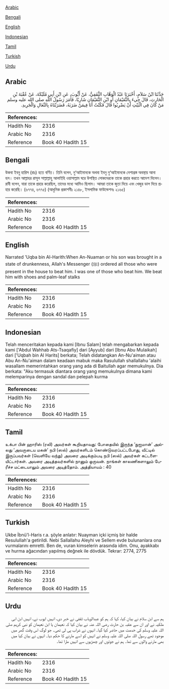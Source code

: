 [Arabic](#arabic)

[Bengali](#bengali)

[English](#english)

[Indonesian](#indonesian)

[Tamil](#tamil)

[Turkish](#turkish)

[Urdu](#urdu)

## Arabic


<div dir="rtl" lang="ar" style={{fontSize:'larger',backgroundColor:'#f8f9fa',padding:20}}>
حَدَّثَنَا ابْنُ سَلاَمٍ، أَخْبَرَنَا عَبْدُ الْوَهَّابِ الثَّقَفِيُّ، عَنْ أَيُّوبَ، عَنِ ابْنِ أَبِي مُلَيْكَةَ، عَنْ عُقْبَةَ بْنِ الْحَارِثِ، قَالَ جِيءَ بِالنُّعَيْمَانِ أَوِ ابْنِ النُّعَيْمَانِ شَارِبًا، فَأَمَرَ رَسُولُ اللَّهِ صلى الله عليه وسلم مَنْ كَانَ فِي الْبَيْتِ أَنْ يَضْرِبُوا قَالَ فَكُنْتُ أَنَا فِيمَنْ ضَرَبَهُ، فَضَرَبْنَاهُ بِالنِّعَالِ وَالْجَرِيدِ‏.‏
</div>
<div style={{backgroundColor:'#f8f9fa',padding:20, marginBottom: 10}}><table> <thead> <tr> <th>References:</th> <th></th> </tr> </thead> <tbody><tr><td>Hadith No</td><td>2316</td></tr><tr><td>Arabic No</td><td>2316</td></tr><tr><td>Reference</td><td>Book 40 Hadith 15</td></tr></tbody></table></div>

## Bengali


<div dir="ltr" lang="bn" style={{fontSize:'larger',backgroundColor:'#f8f9fa',padding:20}}>
উকবা ইবনু হারিস (রাঃ) হতে বর্ণিত। তিনি বলেন, নু‘আইমানকে অথবা ইবনু নু‘আইমানকে নেশাগ্রস্ত অবস্থায় আনা হল। তখন আল্লাহর রাসূল সাল্লাল্লাহু আলাইহি ওয়াসাল্লাম ঘরে উপস্থিত লোকদেরকে তাকে প্রহার করতে আদেশ দিলেন। রাবী বলেন, যারা তাকে প্রহার করেছিল, তাদের মধ্যে আমিও ছিলাম। আমরা তাকে জুতা দিয়ে এবং খেজুর ডাল দিয়ে প্রহার করেছি। (৬৭৭৪, ৬৭৭৫) (আধুনিক প্রকাশনীঃ ২১৪৮, ইসলামিক ফাউন্ডেশনঃ ২১৬৫)
</div>
<div style={{backgroundColor:'#f8f9fa',padding:20, marginBottom: 10}}><table> <thead> <tr> <th>References:</th> <th></th> </tr> </thead> <tbody><tr><td>Hadith No</td><td>2316</td></tr><tr><td>Arabic No</td><td>2316</td></tr><tr><td>Reference</td><td>Book 40 Hadith 15</td></tr></tbody></table></div>

## English


<div dir="ltr" lang="en" style={{fontSize:'larger',backgroundColor:'#f8f9fa',padding:20}}>
Narrated 'Uqba bin Al-Harith:When An-Nuaman or his son was brought in a state of drunkenness, Allah's Messenger (ﷺ) ordered all those who were present in the house to beat him. I was one of those who beat him. We beat him with shoes and palm-leaf stalks
</div>
<div style={{backgroundColor:'#f8f9fa',padding:20, marginBottom: 10}}><table> <thead> <tr> <th>References:</th> <th></th> </tr> </thead> <tbody><tr><td>Hadith No</td><td>2316</td></tr><tr><td>Arabic No</td><td>2316</td></tr><tr><td>Reference</td><td>Book 40 Hadith 15</td></tr></tbody></table></div>

## Indonesian


<div dir="ltr" lang="id" style={{fontSize:'larger',backgroundColor:'#f8f9fa',padding:20}}>
Telah menceritakan kepada kami [Ibnu Salam] telah mengabarkan kepada kami ['Abdul Wahhab Ats-Tsaqafiy] dari [Ayyub] dari [Ibnu Abu Mulaikah] dari ['Uqbah bin Al Harits] berkata; Telah didatangkan An-Nu'aiman atau Abu An-Nu'aiman dalam keadaan mabuk maka Rasulullah shallallahu 'alaihi wasallam memerintahkan orang yang ada di Baitullah agar memukulnya. Dia berkata: "Aku termasuk diantara orang yang memukulnya dimana kami melemparinya dengan sandal dan pelepah kurma
</div>
<div style={{backgroundColor:'#f8f9fa',padding:20, marginBottom: 10}}><table> <thead> <tr> <th>References:</th> <th></th> </tr> </thead> <tbody><tr><td>Hadith No</td><td>2316</td></tr><tr><td>Arabic No</td><td>2316</td></tr><tr><td>Reference</td><td>Book 40 Hadith 15</td></tr></tbody></table></div>

## Tamil


<div dir="ltr" lang="ta" style={{fontSize:'larger',backgroundColor:'#f8f9fa',padding:20}}>
உக்பா பின் ஹாரிஸ் (ரலி) அவர்கள் கூறியதாவது: போதையில் இருந்த ‘நுஐமான்’ அல்லது ‘அவருடைய மகன்’ நபி (ஸல்) அவர்களிடம் கொண்டுவரப்பட்டபோது, வீட்டில் இருப்பவர்கள் (வெளியே வந்து) அவரை அடிக்கும்படி நபி (ஸல்) அவர்கள் கட்டளையிட்டார்கள். அவரை அடித்தவர்களில் நானும் ஒருவன். நாங்கள் காலணிகளாலும் பேரீச்ச மட்டையாலும் அவரை அடித்தோம். அத்தியாயம் : 40
</div>
<div style={{backgroundColor:'#f8f9fa',padding:20, marginBottom: 10}}><table> <thead> <tr> <th>References:</th> <th></th> </tr> </thead> <tbody><tr><td>Hadith No</td><td>2316</td></tr><tr><td>Arabic No</td><td>2316</td></tr><tr><td>Reference</td><td>Book 40 Hadith 15</td></tr></tbody></table></div>

## Turkish


<div dir="ltr" lang="tr" style={{fontSize:'larger',backgroundColor:'#f8f9fa',padding:20}}>
Ukbe İbnü'l-Haris r.a. şöyle anlatır: Nuayman içki içmiş bir halde ResuluIlah'a getirildi. Nebi Sallallahu Aleyhi ve Sellem evde bulunanlara ona vurmalarını emretti. Ben de, vuran kimselerin arasında idim. Onu, ayakkabı ve hurma ağacından yapılmış değnek ile dövdük. Tekrar: 2774, 2775
</div>
<div style={{backgroundColor:'#f8f9fa',padding:20, marginBottom: 10}}><table> <thead> <tr> <th>References:</th> <th></th> </tr> </thead> <tbody><tr><td>Hadith No</td><td>2316</td></tr><tr><td>Arabic No</td><td>2316</td></tr><tr><td>Reference</td><td>Book 40 Hadith 15</td></tr></tbody></table></div>

## Urdu


<div dir="rtl" lang="ur" style={{fontSize:'larger',backgroundColor:'#f8f9fa',padding:20}}>
ہم سے ابن سلام نے بیان کیا، کہا کہ ہم کو عبدالوہاب ثقفی نے خبر دی، انہیں ایوب نے، انہیں ابن ابی ملکیہ نے اور ان سے عقبہ بن حارث رضی اللہ عنہ نے بیان کیا کہ نعیمان یا ابن نعیمان کو نبی کریم صلی اللہ علیہ وسلم کی خدمت میں حاضر کیا گیا۔ انہوں نے شراب پی لی تھی۔ جو لوگ اس وقت گھر میں موجود تھے رسول اللہ صلی اللہ علیہ وسلم نے انہیں کو اسے مارنے کا حکم دیا۔ انہوں نے بیان کیا میں بھی مارنے والوں سے تھا۔ ہم نے جوتوں اور چھڑیوں سے انہیں مارا تھا۔
</div>
<div style={{backgroundColor:'#f8f9fa',padding:20, marginBottom: 10}}><table> <thead> <tr> <th>References:</th> <th></th> </tr> </thead> <tbody><tr><td>Hadith No</td><td>2316</td></tr><tr><td>Arabic No</td><td>2316</td></tr><tr><td>Reference</td><td>Book 40 Hadith 15</td></tr></tbody></table></div>
